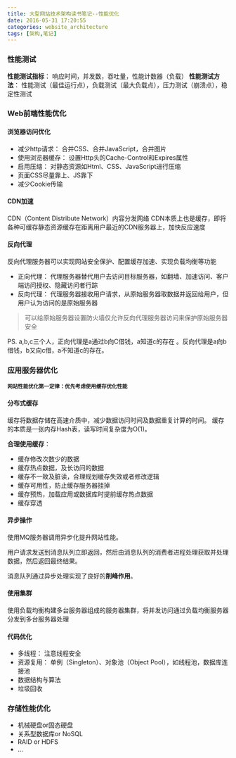 ```yaml
---
title: 大型网站技术架构读书笔记--性能优化
date: 2016-05-31 17:20:55
categories: website_architecture
tags: [架构,笔记]
---
```

### 性能测试
**性能测试指标**： 响应时间，并发数，吞吐量，性能计数器（负载）
**性能测试方法**： 性能测试（最佳运行点），负载测试（最大负载点），压力测试（崩溃点），稳定性测试

### Web前端性能优化
#### 浏览器访问优化
- 减少http请求： 合并CSS、合并JavaScript，合并图片
- 使用浏览器缓存： 设置Http头的Cache-Control和Expires属性
- 启用压缩： 对静态资源如Html、CSS、JavaScript进行压缩
- 页面CSS尽量靠上、JS靠下
- 减少Cookie传输

<!-- more -->

#### CDN加速
CDN（Content Distribute Network）内容分发网络
CDN本质上也是缓存，即将各种可缓存静态资源缓存在距离用户最近的CDN服务器上，加快反应速度

#### 反向代理
反向代理服务器可以实现网站安全保护、配置缓存加速、实现负载均衡等功能

- 正向代理： 代理服务器替代用户去访问目标服务器，如翻墙、加速访问、客户端访问授权、隐藏访问者行踪
- 反向代理： 代理服务器接收用户请求，从原始服务器取数据并返回给用户，但用户认为访问的是原始服务器

>可以给原始服务器设置防火墙仅允许反向代理服务器访问来保护原始服务器安全


PS. a,b,c三个人，正向代理是a通过b向C借钱，a知道c的存在 。反向代理是a向b借钱，b又向c借，a不知道c的存在。

### 应用服务器优化
**`网站性能优化第一定律：优先考虑使用缓存优化性能`**
#### 分布式缓存
缓存将数据存储在高速介质中，减少数据访问时间及数据重复计算的时间。
缓存的本质是一张内存Hash表，读写时间复杂度为O(1)。

**合理使用缓存**：
- 缓存修改次数少的数据
- 缓存热点数据，及长访问的数据
- 缓存不一致及脏读，合理规划缓存失效或者修改逻辑
- 缓存可用性，防止缓存服务器挂掉
- 缓存预热，加载应用或数据库时提前缓存热点数据
- 缓存穿透

#### 异步操作
使用MQ服务器调用异步化提升网站性能。

用户请求发送到消息队列立即返回，然后由消息队列的消费者进程处理获取并处理数据，然后返回最终结果。

消息队列通过异步处理实现了良好的**削峰作用**。

#### 使用集群
使用负载均衡构建多台服务器组成的服务器集群，将并发访问通过负载均衡服务器分发到多台服务器处理

#### 代码优化
- 多线程： 注意线程安全
- 资源复用： 单例（Singleton）、对象池（Object Pool），如线程池，数据库连接池
- 数据结构与算法
- 垃圾回收

### 存储性能优化
- 机械硬盘or固态硬盘
- 关系型数据库or NoSQL
- RAID or HDFS
- ...

























